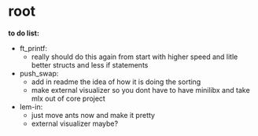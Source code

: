 # root

**to do list:**  
   - ft_printf:
     - really should do this again from start with higher speed and litle better structs and less if statements
   - push_swap:
     - add in readme the idea of how it is doing the sorting
     - make external visualizer so you dont have to have minilibx and take mlx out of core project
   - lem-in:
     - just move ants now and make it pretty
     - external visualizer maybe?
  
